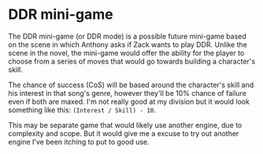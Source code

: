 # DDR mini-game

The DDR mini-game (or DDR mode) is a possible future mini-game based on the scene in which Anthony asks if Zack wants to play DDR. Unlike the scene in the novel, the mini-game would offer the ability for the player to choose from a series of moves that would go towards building a character's skill.

The chance of success (CoS) will be based around the character's skill and his interest in that song's genre, however they'll be 10% chance of failure even if both are maxed. I'm not really good at my division but it would look something like this: ``(Interest / Skill) - 10``.

This may be separate game that would likely use another engine, due to complexity and scope. But it would give me a excuse to try out another engine I've been itching to put to good use.